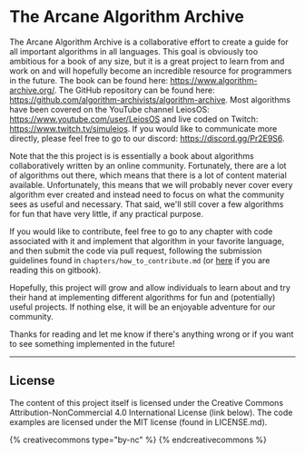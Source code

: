 # The Arcane Algorithm Archive
The Arcane Algorithm Archive is a collaborative effort to create a guide for all important algorithms in all languages.
This goal is obviously too ambitious for a book of any size, but it is a great project to learn from and work on and will hopefully become an incredible resource for programmers in the future.
The book can be found here: https://www.algorithm-archive.org/.
The GitHub repository can be found here: https://github.com/algorithm-archivists/algorithm-archive.
Most algorithms have been covered on the YouTube channel LeiosOS: https://www.youtube.com/user/LeiosOS
and live coded on Twitch: https://www.twitch.tv/simuleios.
If you would like to communicate more directly, please feel free to go to our discord: https://discord.gg/Pr2E9S6.


Note that the this project is is essentially a book about algorithms collaboratively written by an online community.
Fortunately, there are a lot of algorithms out there, which means that there is a lot of content material available.
Unfortunately, this means that we will probably never cover every algorithm ever created and instead need to focus on what the community sees as useful and necessary.
That said, we'll still cover a few algorithms for fun that have very little, if any practical purpose.

If you would like to contribute, feel free to go to any chapter with code associated with it and implement that algorithm in your favorite language,
and then submit the code via pull request, following the submission guidelines found in `chapters/how_to_contribute.md` (or [here](chapters/introduction/how_to_contribute.md) if you are reading this on gitbook).

Hopefully, this project will grow and allow individuals to learn about and try their hand at implementing different algorithms for fun and (potentially) useful projects.
If nothing else, it will be an enjoyable adventure for our community.

Thanks for reading and let me know if there's anything wrong or if you want to see something implemented in the future!


----

## License
The content of this project itself is licensed under the Creative Commons Attribution-NonCommercial 4.0 International License (link below). The code examples are licensed under the MIT license (found in LICENSE.md).

{% creativecommons type="by-nc" %}
{% endcreativecommons %}
